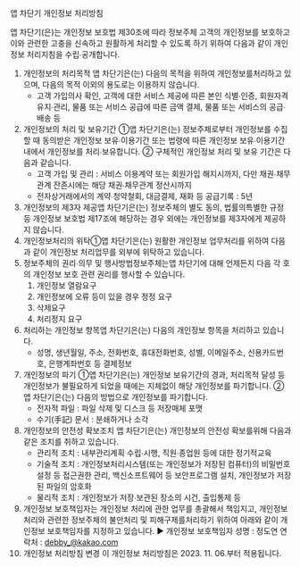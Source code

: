 앱 차단기 개인정보 처리방침

앱 차단기(은)는 개인정보 보호법 제30조에 따라 정보주체 고객의 개인정보를 보호하고 이와 관련한 고충을 신속하고 원활하게 처리할 수 있도록 하기 위하여 다음과 같이 개인정보 처리지침을 수립∙공개합니다.

1. 개인정보의 처리목적 앱 차단기은(는) 다음의 목적을 위하여 개인정보를처리하고 있으며, 다음의 목적 이외의 용도로는 이용하지 않습니다.
	- 고객 가입의사 확인, 고객에 대한 서비스 제공에 따른 본인 식별∙인증, 회원자격 유지∙관리, 물품 또는 서비스 공급에 따른 금액 결제, 물품 또는 서비스의 공급∙배송 등
2. 개인정보의 처리 및 보유기간
	①앱 차단기은(는) 정보주체로부터 개인정보를 수집할 때 동의받은 개인정보 보유∙이용기간 또는 법령에 따른 개인정보 보유∙이용기간 내에서 개인정보를 처리∙보유합니다.
	② 구체적인 개인정보 처리 및 보유 기간은 다음과 같습니다.
	- 고객 가입 및 관리 : 서비스 이용계약 또는 회원가입 해지시까지, 다만 채권∙채무관계 잔존시에는 해당 채권∙채무관계 정산시까지
	- 전자상거래에서의 계약∙청약철회, 대금결제, 재화 등 공급기록 : 5년
3. 개인정보의 제3자 제공앱 차단기은(는) 정보주체의 별도 동의, 법률의특별한 규정 등 개인정보 보호법 제17조에 해당하는 경우 외에는 개인정보를 제3자에게 제공하지 않습니다.
4. 개인정보처리의 위탁①앱 차단기은(는) 원활한 개인정보 업무처리를 위하여 다음과 같이 개인정보 처리업무를 외부에 위탁하고 있습니다.
5. 정보주체의 권리∙의무 및 행사방법정보주체는앱 차단기에 대해 언제든지 다음 각 호의 개인정보 보호 관련 권리를 행사할 수 있습니다.
	1. 개인정보 열람요구
	2. 개인정보에 오류 등이 있을 경우 정정 요구
	3. 삭제요구
	4. 처리정지 요구
6. 처리하는 개인정보 항목앱 차단기은(는) 다음의 개인정보 항목을 처리하고 있습니다.
	- 성명, 생년월일, 주소, 전화번호, 휴대전화번호, 성별, 이메일주소, 신용카드번호, 은행계좌번호 등 결제정보
7. 개인정보의 파기
	①앱 차단기은(는) 개인정보 보유기간의 경과, 처리목적 달성 등 개인정보가 불필요하게 되었을 때에는 지체없이 해당 개인정보를 파기합니다.
	② 앱 차단기은(는) 다음의 방법으로 개인정보를 파기합니다.
	- 전자적 파일 : 파일 삭제 및 디스크 등 저장매체 포맷
	- 수기(手記) 문서 : 분쇄하거나 소각
8. 개인정보의 안전성 확보조치 앱 차단기은(는) 개인정보의 안전성 확보를위해 다음과 같은 조치를 취하고 있습니다.
	- 관리적 조치 : 내부관리계획 수립∙시행, 직원∙종업원 등에 대한 정기적교육
	- 기술적 조치 : 개인정보처리시스템(또는 개인정보가 저장된 컴퓨터)의 비밀번호 설정 등 접근권한 관리, 백신소프트웨어 등 보안프로그램 설치, 개인정보가 저장된 파일의 암호화
	- 물리적 조치 : 개인정보가 저장∙보관된 장소의 시건, 출입통제 등
9. 개인정보 보호책임자는 개인정보 처리에 관한 업무를 총괄해서 책임지고, 개인정보 처리와 관련한 정보주체의 불만처리 및 피해구제를처리하기 위하여 아래와 같이 개인정보 보호책임자를 지정하고 있습니다.
	▶ 개인정보 보호책임자
	성명 : 정도연
	연락처 : debby_@kakao.com
10. 개인정보 처리방침 변경 이 개인정보 처리방침은 2023. 11. 06.부터 적용됩니다.